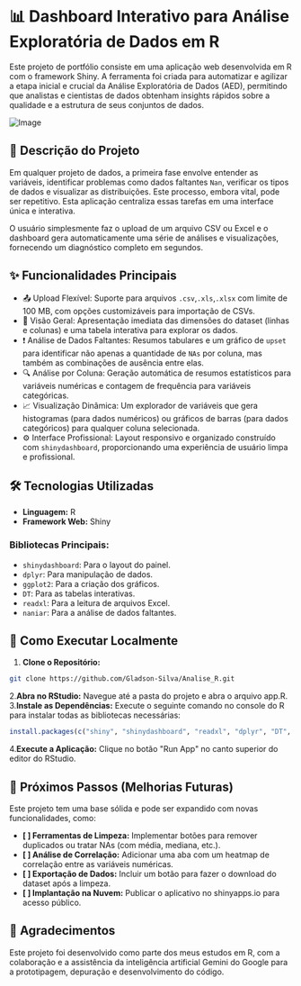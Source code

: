 # 📊 Dashboard Interativo para Análise Exploratória de Dados em R
Este projeto de portfólio consiste em uma aplicação web desenvolvida em R com o framework Shiny. A ferramenta foi criada para automatizar e agilizar a etapa inicial e crucial da Análise Exploratória de Dados (AED), permitindo que analistas e cientistas de dados obtenham insights rápidos sobre a qualidade e a estrutura de seus conjuntos de dados.

![Image](https://github.com/user-attachments/assets/4a25abbc-db32-44e9-93a6-ac99e5ac5677)

## 📜 Descrição do Projeto
Em qualquer projeto de dados, a primeira fase envolve entender as variáveis, identificar problemas como dados faltantes `Nan`, verificar os tipos de dados e visualizar as distribuições. Este processo, embora vital, pode ser repetitivo. Esta aplicação centraliza essas tarefas em uma interface única e interativa.

O usuário simplesmente faz o upload de um arquivo CSV ou Excel e o dashboard gera automaticamente uma série de análises e visualizações, fornecendo um diagnóstico completo em segundos.

## ✨ Funcionalidades Principais
- 📤 Upload Flexível: Suporte para arquivos `.csv`,`.xls`,`.xlsx` com limite de 100 MB, com opções customizáveis para importação de CSVs.
- 📑 Visão Geral: Apresentação imediata das dimensões do dataset (linhas e colunas) e uma tabela interativa para explorar os dados.
- ❗ Análise de Dados Faltantes: Resumos tabulares e um gráfico de `upset` para identificar não apenas a quantidade de `NAs` por coluna, mas também as combinações de ausência entre elas.
- 🔍 Análise por Coluna: Geração automática de resumos estatísticos para variáveis numéricas e contagem de frequência para variáveis categóricas.
- 📈 Visualização Dinâmica: Um explorador de variáveis que gera histogramas (para dados numéricos) ou gráficos de barras (para dados categóricos) para qualquer coluna selecionada.
- ⚙️ Interface Profissional: Layout responsivo e organizado construído com `shinydashboard`, proporcionando uma experiência de usuário limpa e profissional.

## 🛠️ Tecnologias Utilizadas
- **Linguagem:** R
- **Framework Web:** Shiny
### Bibliotecas Principais:
- `shinydashboard`: Para o layout do painel.
- `dplyr`: Para manipulação de dados.
- `ggplot2`: Para a criação dos gráficos.
- `DT`: Para as tabelas interativas.
- `readxl`: Para a leitura de arquivos Excel.
- `naniar`: Para a análise de dados faltantes.

## 🚀 Como Executar Localmente
1. **Clone o Repositório:**

```bash
git clone https://github.com/Gladson-Silva/Analise_R.git
```
2.**Abra no RStudio:** Navegue até a pasta do projeto e abra o arquivo app.R.
3.**Instale as Dependências:** Execute o seguinte comando no console do R para instalar todas as bibliotecas necessárias:
```R
install.packages(c("shiny", "shinydashboard", "readxl", "dplyr", "DT", "ggplot2", "naniar"))
```
4.**Execute a Aplicação:** Clique no botão "Run App" no canto superior do editor do RStudio.

## 🌱 Próximos Passos (Melhorias Futuras)
Este projeto tem uma base sólida e pode ser expandido com novas funcionalidades, como:

- **[ ] Ferramentas de Limpeza:** Implementar botões para remover duplicados ou tratar NAs (com média, mediana, etc.).
- **[ ] Análise de Correlação:** Adicionar uma aba com um heatmap de correlação entre as variáveis numéricas.
- **[ ] Exportação de Dados:** Incluir um botão para fazer o download do dataset após a limpeza.
- **[ ] Implantação na Nuvem:** Publicar o aplicativo no shinyapps.io para acesso público.

## 🤝 Agradecimentos
Este projeto foi desenvolvido como parte dos meus estudos em R, com a colaboração e a assistência da inteligência artificial Gemini do Google para a prototipagem, depuração e desenvolvimento do código.
